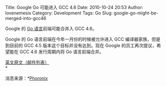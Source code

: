 Title: Google Go 可能进入 GCC 4.6
Date: 2010-10-24 20:53
Author: lovenemesis
Category: Development
Tags: Go
Slug: google-go-might-be-merged-into-gcc46

Google 的 [Go 语言](http://golang.org/)前端可能合并入 GCC 4.6。

Google 的 Go 语言前端在今年一月份的时候被允许进入 GCC
编译器家族，但是到目前的 GCC 4.5 版本这个目标并没有达到。现在 Google
的员工再次提议，希望能在 GCC 4.6 发行周期内将 Go 语言前端合并。

[英文原文（邮件列表）](http://gcc.gnu.org/ml/gcc/2010-10/msg00342.html)  
*  

消息来源：*[Phoronix](http://www.phoronix.com/scan.php?page=news_item&px=ODcwOQ)
